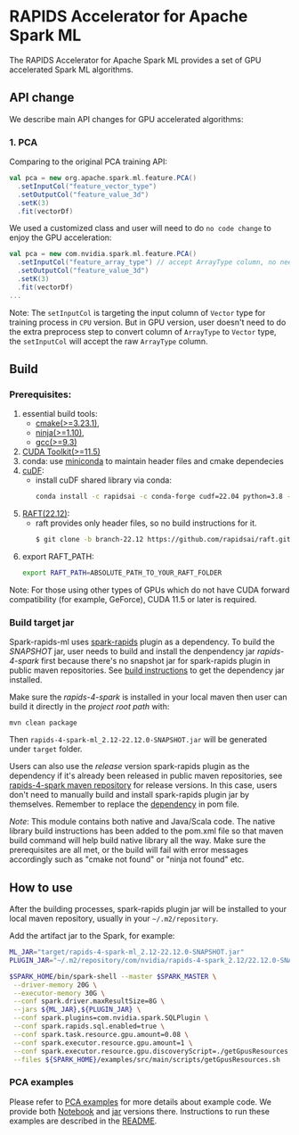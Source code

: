 # RAPIDS Accelerator for Apache Spark ML

The RAPIDS Accelerator for Apache Spark ML provides a set of GPU accelerated Spark ML algorithms.


## API change

We describe main API changes for GPU accelerated algorithms:



### 1. PCA

Comparing to the original PCA training API:

```scala
val pca = new org.apache.spark.ml.feature.PCA()
  .setInputCol("feature_vector_type")
  .setOutputCol("feature_value_3d")
  .setK(3)
  .fit(vectorDf)
```

We used a customized class and user will need to do `no code change` to enjoy the GPU acceleration:

```scala
val pca = new com.nvidia.spark.ml.feature.PCA()
  .setInputCol("feature_array_type") // accept ArrayType column, no need to convert it to Vector type
  .setOutputCol("feature_value_3d")
  .setK(3)
  .fit(vectorDf)
...
```

Note: The `setInputCol` is targeting the input column of `Vector` type for training process in `CPU`
version. But in GPU version, user doesn't need to do the extra preprocess step to convert column of
`ArrayType` to `Vector` type, the `setInputCol` will accept the raw `ArrayType` column.

## Build

### Prerequisites:
1. essential build tools: 
    - [cmake(>=3.23.1)](https://cmake.org/download/),
    - [ninja(>=1.10)](https://github.com/ninja-build/ninja/releases),
    - [gcc(>=9.3)](https://gcc.gnu.org/releases.html)
2. [CUDA Toolkit(>=11.5)](https://developer.nvidia.com/cuda-toolkit)
3. conda: use [miniconda](https://docs.conda.io/en/latest/miniconda.html) to maintain header files
and cmake dependecies
4. [cuDF](https://github.com/rapidsai/cudf):
    - install cuDF shared library via conda:
      ```bash
      conda install -c rapidsai -c conda-forge cudf=22.04 python=3.8 -y
      ```
5. [RAFT(22.12)](https://github.com/rapidsai/raft):
    - raft provides only header files, so no build instructions for it.
      ```bash
      $ git clone -b branch-22.12 https://github.com/rapidsai/raft.git
      ```
6. export RAFT_PATH:
    ```bash
    export RAFT_PATH=ABSOLUTE_PATH_TO_YOUR_RAFT_FOLDER
    ```
Note: For those using other types of GPUs which do not have CUDA forward compatibility (for example, GeForce), CUDA 11.5 or later is required.
### Build target jar
Spark-rapids-ml uses [spark-rapids](https://github.com/NVIDIA/spark-rapids) plugin as a dependency.
To build the _SNAPSHOT_ jar, user needs to build and install the denpendency jar _rapids-4-spark_ first
because there's no snapshot jar for spark-rapids plugin in public maven repositories.
See [build instructions](https://github.com/NVIDIA/spark-rapids/blob/branch-22.12/CONTRIBUTING.md#building-a-distribution-for-multiple-versions-of-spark) to get the dependency jar installed.

Make sure the _rapids-4-spark_ is installed in your local maven then user can build it directly in
the _project root path_ with:
```
mvn clean package
```
Then `rapids-4-spark-ml_2.12-22.12.0-SNAPSHOT.jar` will be generated under `target` folder.

Users can also use the _release_ version spark-rapids plugin as the dependency if it's already been
released in public maven repositories, see [rapids-4-spark maven repository](https://mvnrepository.com/artifact/com.nvidia/rapids-4-spark)
for release versions. In this case, users don't need to manually build and install spark-rapids
plugin jar by themselves. Remember to replace the [dependency](https://github.com/NVIDIA/spark-rapids-ml/blob/branch-22.12/pom.xml#L94-L96)
in pom file.

_Note_: This module contains both native and Java/Scala code. The native library build instructions
has been added to the pom.xml file so that maven build command will help build native library all
the way. Make sure the prerequisites are all met, or the build will fail with error messages
accordingly such as "cmake not found" or "ninja not found" etc.

## How to use
After the building processes, spark-rapids plugin jar will be installed to your local maven
repository, usually in your `~/.m2/repository`.

Add the artifact jar to the Spark, for example:
```bash
ML_JAR="target/rapids-4-spark-ml_2.12-22.12.0-SNAPSHOT.jar"
PLUGIN_JAR="~/.m2/repository/com/nvidia/rapids-4-spark_2.12/22.12.0-SNAPSHOT/rapids-4-spark_2.12-22.12.0-SNAPSHOT.jar"

$SPARK_HOME/bin/spark-shell --master $SPARK_MASTER \
 --driver-memory 20G \
 --executor-memory 30G \
 --conf spark.driver.maxResultSize=8G \
 --jars ${ML_JAR},${PLUGIN_JAR} \
 --conf spark.plugins=com.nvidia.spark.SQLPlugin \
 --conf spark.rapids.sql.enabled=true \
 --conf spark.task.resource.gpu.amount=0.08 \
 --conf spark.executor.resource.gpu.amount=1 \
 --conf spark.executor.resource.gpu.discoveryScript=./getGpusResources.sh \
 --files ${SPARK_HOME}/examples/src/main/scripts/getGpusResources.sh
```
### PCA examples

Please refer to
[PCA examples](https://github.com/NVIDIA/spark-rapids-examples/blob/branch-22.12/examples/ML+DL-Examples/Spark-cuML/pca/) for
more details about example code. We provide both
[Notebook](https://github.com/NVIDIA/spark-rapids-examples/blob/branch-22.12/examples/ML+DL-Examples/Spark-cuML/pca/notebooks/Spark_PCA_End_to_End.ipynb)
and [jar](https://github.com/NVIDIA/spark-rapids-examples/blob/branch-22.12/examples/ML+DL-Examples/Spark-cuML/pca/scala/src/com/nvidia/spark/examples/pca/Main.scala)
 versions there. Instructions to run these examples are described in the
[README](https://github.com/NVIDIA/spark-rapids-examples/blob/branch-22.12/examples/ML+DL-Examples/Spark-cuML/pca/README.md).
